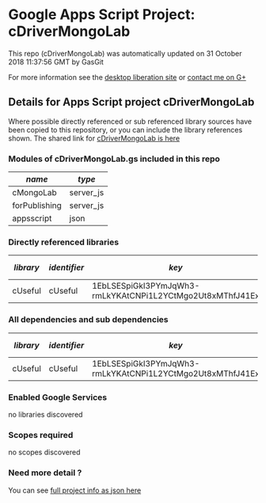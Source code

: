 # Google Apps Script Project: cDriverMongoLab
This repo (cDriverMongoLab) was automatically updated on 31 October 2018 11:37:56 GMT by GasGit

For more information see the [desktop liberation site](http://ramblings.mcpher.com/Home/excelquirks/drivesdk/gettinggithubready "desktop liberation") or [contact me on G+](https://plus.google.com/+BruceMcpherson "Bruce McPherson - GDE")
## Details for Apps Script project cDriverMongoLab
Where possible directly referenced or sub referenced library sources have been copied to this repository, or you can include the library references shown. 
The shared link for [cDriverMongoLab is here](https://script.google.com/d/11N6camwOikILS28dwqvIlv44D1y0JMCTL9IeeUKkDV1amGvjWIeg-KbH/edit?usp=sharing "open in the GAS IDE")

### Modules of cDriverMongoLab.gs included in this repo
*name*|*type*
--- | --- 
cMongoLab| server_js
forPublishing| server_js
appsscript| json
### Directly referenced libraries
*library*|*identifier*|*key*|*version*|*dev mode*|*source*|
--- | --- | --- | --- | --- | --- 
cUseful| cUseful|1EbLSESpiGkI3PYmJqWh3-rmLkYKAtCNPi1L2YCtMgo2Ut8xMThfJ41Ex|25|no|[here](libraries/cUseful "library source")
### All dependencies and sub dependencies
*library*|*identifier*|*key*|*version*|*dev mode*|*source*|
--- | --- | --- | --- | --- | --- 
cUseful| cUseful|1EbLSESpiGkI3PYmJqWh3-rmLkYKAtCNPi1L2YCtMgo2Ut8xMThfJ41Ex|25|no|[here](libraries/cUseful "library source")
### Enabled Google Services
no libraries discovered
### Scopes required
no scopes discovered
### Need more detail ?
You can see [full project info as json here](info.json)
